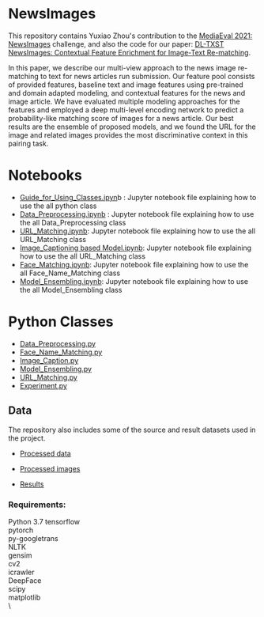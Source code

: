 # NewsImages

This repository contains Yuxiao Zhou's contribution to the [MediaEval 2021: NewsImages](https://multimediaeval.github.io/editions/2021/tasks/newsimages/) challenge, and also the code for our paper: [DL-TXST NewsImages: Contextual Feature Enrichment for Image-Text Re-matching](https://2021.multimediaeval.com/paper49.pdf).

In this paper, we describe our multi-view approach to the news image re-matching to text for news articles run submission. Our feature pool consists of provided features, baseline text and image features using pre-trained and domain adapted modeling, and contextual features for the news and image article. We have evaluated multiple modeling approaches for the features and employed a deep multi-level encoding network to predict a probability-like matching score of images for a news article. Our best results are the ensemble of proposed models, and we found the URL for the image and related images provides the most discriminative context in this pairing task.

# Notebooks

- [Guide_for_Using_Classes.ipyn](https://git.txstate.edu/CS7311/FIREWHEEL/blob/master/Yuxiao/Guide_for_Using_Classes.ipynb)b : Jupyter notebook file explaining how to use the all python class
- [Data_Preprocessing.ipynb](https://git.txstate.edu/CS7311/FIREWHEEL/blob/master/Yuxiao/Data_Preprocessing.ipynb) : Jupyter notebook file explaining how to use the all Data_Preprocessing class
- [URL_Matching.ipynb](https://git.txstate.edu/CS7311/FIREWHEEL/blob/master/Yuxiao/URL_Matching.ipynb): Jupyter notebook file explaining how to use the all URL_Matching class
- [Image_Captioning based Model.ipynb](https://git.txstate.edu/CS7311/FIREWHEEL/blob/master/Yuxiao/Image_Captioning%20based%20Model.ipynb): Jupyter notebook file explaining how to use the all URL_Matching class
- [Face_Matching.ipynb](https://git.txstate.edu/CS7311/FIREWHEEL/blob/master/Yuxiao/Face_Matching.ipynb): Jupyter notebook file explaining how to use the all Face_Name_Matching class
- [Model_Ensembling.ipynb](https://git.txstate.edu/CS7311/FIREWHEEL/blob/master/Yuxiao/Model_Ensembling.ipynb): Jupyter notebook file explaining how to use the all Model_Ensembling class

# Python Classes

- [Data_Preprocessing.py](https://git.txstate.edu/CS7311/FIREWHEEL/blob/master/Yuxiao/Data_Preprocessing.py)  
- [Face_Name_Matching.py](https://git.txstate.edu/CS7311/FIREWHEEL/blob/master/Yuxiao/Face_Name_Matching.py)  
- [Image_Caption.py](https://git.txstate.edu/CS7311/FIREWHEEL/blob/master/Yuxiao/Image_Caption.py)  
- [Model_Ensembling.py](https://git.txstate.edu/CS7311/FIREWHEEL/blob/master/Yuxiao/Model_Ensembling.py)  
- [URL_Matching.py](https://git.txstate.edu/CS7311/FIREWHEEL/blob/master/Yuxiao/URL_Matching.py)
- [Experiment.py](https://git.txstate.edu/CS7311/FIREWHEEL/blob/master/Yuxiao/Experiment.py)  

## Data

The repository also includes some of the source and result datasets used in the project.

- [Processed data](https://git.txstate.edu/CS7311/FIREWHEEL/tree/master/Yuxiao/processed_data/data)
- [Processed images](https://git.txstate.edu/CS7311/FIREWHEEL/tree/master/Yuxiao/processed_data/img)

- [Results](https://git.txstate.edu/CS7311/FIREWHEEL/tree/master/Yuxiao/result)

### Requirements:

Python 3.7
tensorflow\
pytorch\
py-googletrans\
NLTK\
gensim\
cv2\
icrawler\
DeepFace\
scipy\
matplotlib\
\

##### 